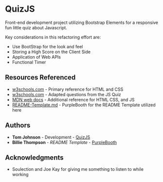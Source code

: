# QuizJS

Front-end development project utilizing Bootstrap Elements for a responsive fun little quiz about Javascript.

Key considerations in this refactoring effort are:
* Use BootStrap for the look and feel
* Storing a High Score on the Client Side
* Application of Web APIs
* Functional Timer


## Resources Referenced

* [w3schools.com](https://www.w3schools.com/default.asp) - Primary reference for HTML and CSS
* [w3schools.com](https://www.w3schools.com/default.asp) - Adapted questions from the JS Quiz
* [MDN web docs](https://developer.mozilla.org/en-US/docs/Web/Reference) - Additional reference for HTML CSS, and JS
* [README-Template.md](https://gist.github.com/PurpleBooth/109311bb0361f32d87a2) - PurpleBooth for the README Template utilized here


## Authors

* **Tom Johnson** - Development - [QuizJS](#)
* **Billie Thompson** - *README Template* - [PurpleBooth](https://github.com/PurpleBooth)



## Acknowledgments
* Soulection and Joe Kay for giving me something to listen to while working


